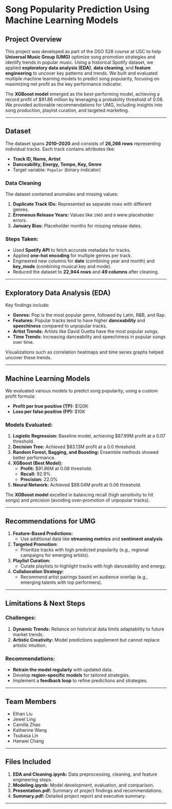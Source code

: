 # Song Popularity Prediction Using Machine Learning Models

## Project Overview
This project was developed as part of the DSO 528 course at USC to help **Universal Music Group (UMG)** optimize song promotion strategies and identify trends in popular music. Using a historical Spotify dataset, we applied **exploratory data analysis (EDA)**, **data cleaning**, and **feature engineering** to uncover key patterns and trends. We built and evaluated multiple machine learning models to predict song popularity, focusing on maximizing net profit as the key performance indicator.

The **XGBoost model** emerged as the best-performing model, achieving a record profit of $91.86 million by leveraging a probability threshold of 0.08. We provided actionable recommendations for UMG, including insights into song production, playlist curation, and targeted marketing.

---

## Dataset
The dataset spans **2010–2020** and consists of **26,266 rows** representing individual tracks. Each track contains attributes like:
- **Track ID, Name, Artist**
- **Danceability, Energy, Tempo, Key, Genre**
- Target variable: `Popular` (binary indicator)

### Data Cleaning
The dataset contained anomalies and missing values:
1. **Duplicate Track IDs:** Represented as separate rows with different genres.
2. **Erroneous Release Years:** Values like `1905` and `0` were placeholder errors.
3. **January Bias:** Placeholder months for missing release dates.

### Steps Taken:
- Used **Spotify API** to fetch accurate metadata for tracks.
- Applied **one-hot encoding** for multiple genres per track.
- Engineered new columns for **date** (combining year and month) and **key_mode** (combining musical key and mode).
- Reduced the dataset to **22,944 rows** and **49 columns** after cleaning.

---

## Exploratory Data Analysis (EDA)
Key findings include:
- **Genres:** Pop is the most popular genre, followed by Latin, R&B, and Rap.
- **Features:** Popular tracks tend to have higher **danceability** and **speechiness** compared to unpopular tracks.
- **Artist Trends:** Artists like David Guetta have the most popular songs.
- **Time Trends:** Increasing danceability and speechiness in popular songs over time.

Visualizations such as correlation heatmaps and time series graphs helped uncover these trends.

---

## Machine Learning Models
We evaluated various models to predict song popularity, using a custom profit formula:
- **Profit per true positive (TP):** $120K
- **Loss per false positive (FP):** $10K

### Models Evaluated:
1. **Logistic Regression:** Baseline model, achieving $87.99M profit at a 0.07 threshold.
2. **Decision Tree:** Achieved $83.13M profit at a 0.0 threshold.
3. **Random Forest, Bagging, and Boosting:** Ensemble methods showed better performance.
4. **XGBoost (Best Model):**
   - **Profit:** $91.86M at 0.08 threshold.
   - **Recall:** 92.9%
   - **Precision:** 22.0%
5. **Neural Network:** Achieved $88.04M profit at 0.06 threshold.

The **XGBoost model** excelled in balancing recall (high sensitivity to hit songs) and precision (avoiding over-promotion of unpopular tracks).

---

## Recommendations for UMG
1. **Feature-Based Predictions:**
   - Use additional data like **streaming metrics** and **sentiment analysis**.
2. **Targeted Promotion:**
   - Prioritize tracks with high predicted popularity (e.g., regional campaigns for emerging artists).
3. **Playlist Curation:**
   - Curate playlists to highlight tracks with high danceability and energy.
4. **Collaboration Strategy:**
   - Recommend artist pairings based on audience overlap (e.g., emerging talents with top performers).

---

## Limitations & Next Steps
### Challenges:
1. **Dynamic Trends:** Reliance on historical data limits adaptability to future market trends.
2. **Artistic Creativity:** Model predictions supplement but cannot replace artistic intuition.

### Recommendations:
- **Retrain the model regularly** with updated data.
- Develop **region-specific models** for tailored strategies.
- Implement a **feedback loop** to refine predictions and strategies.

---

## Team Members
- Ethan Liu
- Jewel Ling
- Camilla Zhao
- Katherine Wang
- Tsubasa Lin
- Hanwei Chang

---

## Files Included
1. **EDA and Cleaning.ipynb:** Data preprocessing, cleaning, and feature engineering steps.
2. **Modeling.ipynb:** Model development, evaluation, and comparison.
3. **Presentation.pdf:** Summary of project findings and recommendations.
4. **Summary.pdf:** Detailed project report and executive summary.

---
